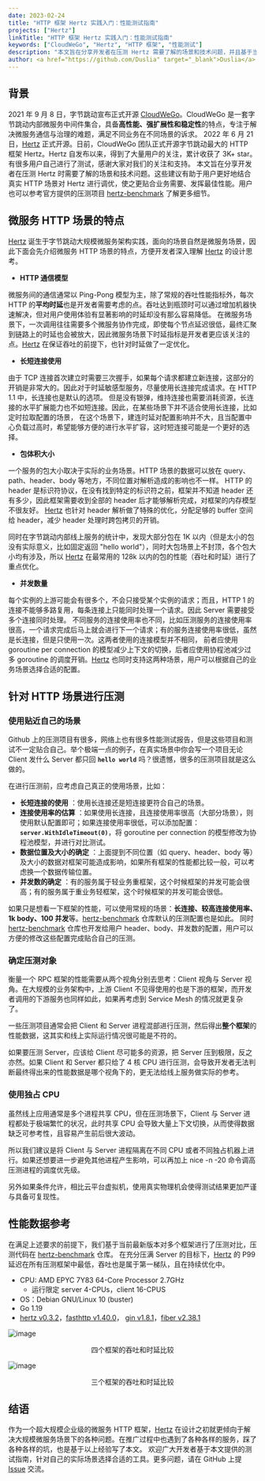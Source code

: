 ```yaml
---
date: 2023-02-24
title: "HTTP 框架 Hertz 实践入门：性能测试指南"
projects: ["Hertz"]
linkTitle: "HTTP 框架 Hertz 实践入门：性能测试指南"
keywords: ["CloudWeGo", "Hertz", "HTTP 框架", "性能测试"]
description: "本文旨在分享开发者在压测 Hertz 需要了解的场景和技术问题，并且基于当前最新版本对多个框架进行了压测对比，提供了性能参考数据，有助于用户更好地结合真实 HTTP 场景对 Hertz 进行调优，使之更贴合业务需要、发挥最佳性能。"
author: <a href="https://github.com/Duslia" target="_blank">Duslia</a>
---
```


## 背景

2021 年 9 月 8 日，字节跳动宣布正式开源 [CloudWeGo][CloudWeGo]。CloudWeGo 是一套字节跳动内部微服务中间件集合，具备**高性能、强扩展性和稳定性**的特点，专注于解决微服务通信与治理的难题，满足不同业务在不同场景的诉求。
2022 年 6 月 21 日，[Hertz][Hertz] 正式开源。日前，CloudWeGo 团队正式开源字节跳动最大的 HTTP 框架 Hertz。Hertz 自发布以来，得到了大量用户的关注，累计收获了 3K+ star。有很多用户自己进行了测试，感谢大家对我们的关注和支持。
本文旨在分享开发者在压测 Hertz 时需要了解的场景和技术问题。这些建议有助于用户更好地结合真实 HTTP 场景对 Hertz 进行调优，使之更贴合业务需要、发挥最佳性能。用户也可以参考官方提供的压测项目 [hertz-benchmark][hertz-benchmark] 了解更多细节。

## 微服务 HTTP 场景的特点

[Hertz][Hertz] 诞生于字节跳动大规模微服务架构实践，面向的场景自然是微服务场景，因此下面会先介绍微服务 HTTP 场景的特点，方便开发者深入理解 [Hertz][Hertz] 的设计思考。

* **HTTP 通信模型**

微服务间的通信通常以 Ping-Pong 模型为主，除了常规的吞吐性能指标外，每次 HTTP 的**平均时延**也是开发者需要考虑的点。吞吐达到瓶颈时可以通过增加机器快速解决，但对用户使用体验有显著影响的时延却没有那么容易降低。
在微服务场景下，一次调用往往需要多个微服务协作完成，即使每个节点延迟很低，最终汇聚到链路上的时延也会被放大，因此微服务场景下时延指标是开发者更应该关注的点。[Hertz][Hertz] 在保证吞吐的前提下，也针对时延做了一定优化。

* **长短连接使用**

由于 TCP 连接首次建立时需要三次握手，如果每个请求都建立新连接，这部分的开销是非常大的。因此对于时延敏感型服务，尽量使用长连接完成请求。在 HTTP 1.1 中，长连接也是默认的选项。
但是没有银弹，维持连接也需要消耗资源，长连接的水平扩展能力也不如短连接。因此，在某些场景下并不适合使用长连接，比如定时拉取配置的场景，
在这个场景下，建连时延对配置影响并不大，且当配置中心负载过高时，希望能够方便的进行水平扩容，这时短连接可能是一个更好的选择。

* **包体积大小**

一个服务的包大小取决于实际的业务场景。HTTP 场景的数据可以放在 query、path、header、body 等地方，不同位置对解析造成的影响也不一样。
HTTP 的 header 是标识符协议，在没有找到特定的标识符之前，框架并不知道 header 还有多少，因此框架需要收到全部的 header 后才能够解析完成，对框架的内存模型不很友好。
[Hertz][Hertz] 也针对 header 解析做了特殊的优化，分配足够的 buffer 空间给 header，减少 header 处理时跨包拷贝的开销。

同时在字节跳动内部线上服务的统计中，发现大部分包在 1K 以内（但是太小的包没有实际意义，比如固定返回 "hello world"），同时大包场景上不封顶，各个包大小均有涉及，所以 [Hertz][Hertz] 在最常用的 128k 以内的包的性能（吞吐和时延）进行了重点优化。

* **并发数量**

每个实例的上游可能会有很多个，不会只接受某个实例的请求；而且，HTTP 1 的连接不能够多路复用，每条连接上只能同时处理一个请求。因此 Server 需要接受多个连接同时处理。
不同服务的连接使用率也不同，比如压测服务的连接使用率很高，一个请求完成后马上就会进行下一个请求；有的服务连接使用率很低，虽然是长连接，但是只使用一次。这两者使用的连接模型并不相同，
前者应使用 goroutine per connection 的模型减少上下文的切换，后者应使用协程池减少过多 goroutine 的调度开销。[Hertz][Hertz] 也同时支持这两种场景，用户可以根据自己的业务场景选择合适的配置。

## 针对 HTTP 场景进行压测

### 使用贴近自己的场景

Github 上的压测项目有很多，网络上也有很多性能测试报告，但是这些项目和测试不一定贴合自己。举个极端一点的例子，在真实场景中你会写一个项目无论 Client 发什么 Server 都只回 **`hello world`** 吗？很遗憾，很多的压测项目就是这么做的。

在进行压测前，应考虑自己真正的使用场景，比如：

* **长短连接的使用** ：使用长连接还是短连接更符合自己的场景。
* **连接使用率的估算** ：如果使用长连接，且连接使用率很高（大部分场景），则使用默认配置即可；如果连接使用率很低，可以添加配置：**`server.WithIdleTimeout(0)`**，将 goroutine per connection 的模型修改为协程池模型，并进行对比测试。
* **数据位置及大小的确定** ：上面提到不同位置（如 query、header、body 等）及大小的数据对框架可能造成影响，如果所有框架的性能都比较一般，可以考虑换一个数据传输位置。
* **并发数的确定** ：有的服务属于轻业务重框架，这个时候框架的并发可能会很高；有的服务属于重业务轻框架，这个时候框架的并发可能会很低。

如果只是想看一下框架的性能，可以使用常规的场景：**长连接、较高连接使用率、1k body、100 并发**等。[hertz-benchmark][hertz-benchmark] 仓库默认的压测配置也是如此。
同时 [hertz-benchmark][hertz-benchmark] 仓库也开发给用户 header、body、并发数的配置，用户可以方便的修改这些配置完成贴合自己的压测。

### 确定压测对象

衡量一个 RPC 框架的性能需要从两个视角分别去思考：Client 视角与 Server 视角。在大规模的业务架构中，上游 Client 不见得使用的也是下游的框架，而开发者调用的下游服务也同样如此，如果再考虑到 Service Mesh 的情况就更复杂了。

一些压测项目通常会把 Client 和 Server 进程混部进行压测，然后得出**整个框架**的性能数据，这其实和线上实际运行情况很可能是不符的。

如果要压测 Server，应该给 Client 尽可能多的资源，把 Server 压到极限，反之亦然。如果 Client 和 Server 都只给了 4 核 CPU 进行压测，会导致开发者无法判断最终得出来的性能数据是哪个视角下的，更无法给线上服务做实际的参考。

### 使用独占 CPU

虽然线上应用通常是多个进程共享 CPU，但在压测场景下，Client 与 Server 进程都处于极端繁忙的状况，此时共享 CPU 会导致大量上下文切换，从而使得数据缺乏可参考性，且容易产生前后很大波动。

所以我们建议是将 Client 与 Server 进程隔离在不同 CPU 或者不同独占机器上进行。如果还想要进一步避免其他进程产生影响，可以再加上 nice -n -20 命令调高压测进程的调度优先级。

另外如果条件允许，相比云平台虚拟机，使用真实物理机会使得测试结果更加严谨与具备可复现性。

## 性能数据参考

在满足上述要求的前提下，我们基于当前最新版本对多个框架进行了压测对比，压测代码在 [hertz-benchmark][hertz-benchmark] 仓库。
在充分压满 Server 的目标下，[Hertz][Hertz] 的 P99 延迟在所有压测框架中最低，吞吐也是属于第一梯队，且在持续优化中。

* CPU: AMD EPYC 7Y83 64-Core Processor 2.7GHz
    * 运行限定 server 4-CPUs，client 16-CPUS
* OS：Debian GNU/Linux 10 (buster)
* Go 1.19
* [hertz v0.3.2](https://github.com/cloudwego/hertz/releases/tag/v0.3.2)，[fasthttp v1.40.0](https://github.com/valyala/fasthttp/releases/tag/v1.40.0)，
  [gin v1.8.1](https://github.com/gin-gonic/gin/releases/tag/v1.8.1)，[fiber v2.38.1](https://github.com/gofiber/fiber/releases/tag/v2.38.1)

![image](/img/blog/Hertz-benchmark/1.png)
<p align="center">四个框架的吞吐和时延比较</p>

![image](/img/blog/Hertz-benchmark/2.png)

<p align="center">三个框架的吞吐和时延比较</p>

## 结语

作为一个超大规模企业级的微服务 HTTP 框架，[Hertz][Hertz] 在设计之初就更倾向于解决大规模微服务场景下的各种问题。在推广过程中也遇到了各种各样的服务，踩了各种各样的坑，也是基于以上经验写了本文。
欢迎广大开发者基于本文提供的测试指南，针对自己的实际场景选择合适的工具。更多问题，请在 GitHub 上提 [Issue](https://github.com/cloudwego/hertz/issues) 交流。

[CloudWeGo]: https://github.com/cloudwego
[Hertz]: https://github.com/cloudwego/hertz
[hertz-benchmark]: https://github.com/cloudwego/hertz-benchmark
